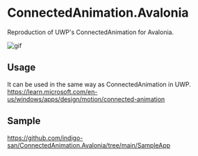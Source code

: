 # ConnectedAnimation.Avalonia
Reproduction of UWP's ConnectedAnimation for Avalonia.

![gif](https://raw.githubusercontent.com/indigo-san/ConnectedAnimation.Avalonia/main/sampleapp.gif)

## Usage
It can be used in the same way as ConnectedAnimation in UWP.
https://learn.microsoft.com/en-us/windows/apps/design/motion/connected-animation

## Sample
https://github.com/indigo-san/ConnectedAnimation.Avalonia/tree/main/SampleApp

